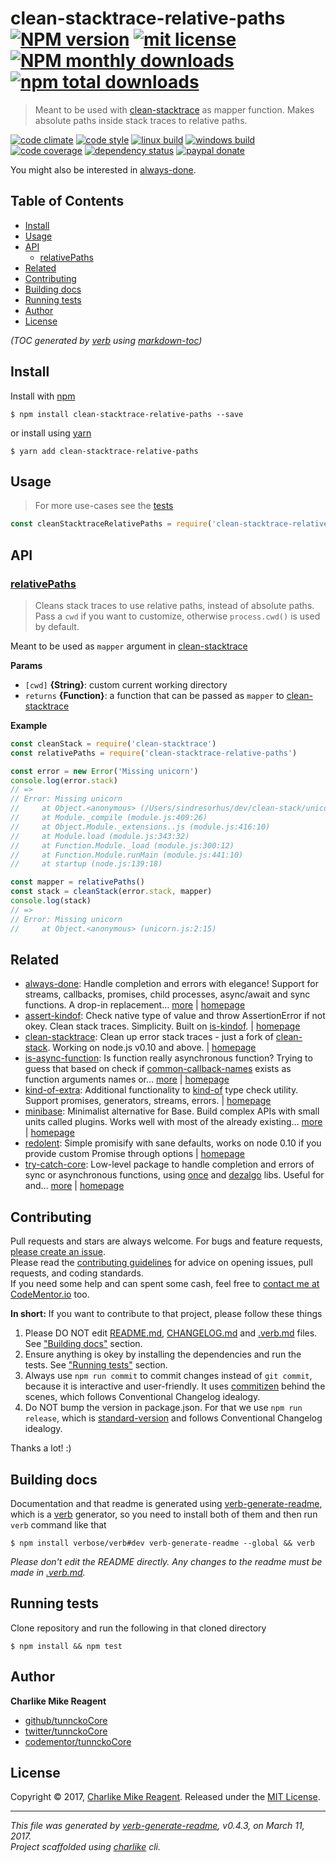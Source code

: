 # clean-stacktrace-relative-paths [![NPM version](https://img.shields.io/npm/v/clean-stacktrace-relative-paths.svg?style=flat)](https://www.npmjs.com/package/clean-stacktrace-relative-paths) [![mit license][license-img]][license-url] [![NPM monthly downloads](https://img.shields.io/npm/dm/clean-stacktrace-relative-paths.svg?style=flat)](https://npmjs.org/package/clean-stacktrace-relative-paths) [![npm total downloads][downloads-img]][downloads-url]

> Meant to be used with [clean-stacktrace][] as mapper function. Makes absolute paths inside stack traces to relative paths.

[![code climate][codeclimate-img]][codeclimate-url] 
[![code style][standard-img]][standard-url] 
[![linux build][travis-img]][travis-url] 
[![windows build][appveyor-img]][appveyor-url] 
[![code coverage][coverage-img]][coverage-url] 
[![dependency status][david-img]][david-url]
[![paypal donate][paypalme-img]][paypalme-url] 

You might also be interested in [always-done](https://github.com/hybridables/always-done#readme).

## Table of Contents
- [Install](#install)
- [Usage](#usage)
- [API](#api)
  * [relativePaths](#relativepaths)
- [Related](#related)
- [Contributing](#contributing)
- [Building docs](#building-docs)
- [Running tests](#running-tests)
- [Author](#author)
- [License](#license)

_(TOC generated by [verb](https://github.com/verbose/verb) using [markdown-toc](https://github.com/jonschlinkert/markdown-toc))_

## Install
Install with [npm](https://www.npmjs.com/)

```
$ npm install clean-stacktrace-relative-paths --save
```

or install using [yarn](https://yarnpkg.com)

```
$ yarn add clean-stacktrace-relative-paths
```

## Usage
> For more use-cases see the [tests](test.js)

```js
const cleanStacktraceRelativePaths = require('clean-stacktrace-relative-paths')
```

## API

### [relativePaths](index.js#L51)
> Cleans stack traces to use relative paths, instead of absolute paths. Pass a `cwd` if you want to customize, otherwise `process.cwd()` is used by default.

Meant to be used as `mapper` argument in [clean-stacktrace][]

**Params**

* `[cwd]` **{String}**: custom current working directory    
* `returns` **{Function}**: a function that can be passed as `mapper` to [clean-stacktrace][]  

**Example**

```js
const cleanStack = require('clean-stacktrace')
const relativePaths = require('clean-stacktrace-relative-paths')

const error = new Error('Missing unicorn')
console.log(error.stack)
// =>
// Error: Missing unicorn
//     at Object.<anonymous> (/Users/sindresorhus/dev/clean-stack/unicorn.js:2:15)
//     at Module._compile (module.js:409:26)
//     at Object.Module._extensions..js (module.js:416:10)
//     at Module.load (module.js:343:32)
//     at Function.Module._load (module.js:300:12)
//     at Function.Module.runMain (module.js:441:10)
//     at startup (node.js:139:18)

const mapper = relativePaths()
const stack = cleanStack(error.stack, mapper)
console.log(stack)
// =>
// Error: Missing unicorn
//     at Object.<anonymous> (unicorn.js:2:15)
```

## Related
- [always-done](https://www.npmjs.com/package/always-done): Handle completion and errors with elegance! Support for streams, callbacks, promises, child processes, async/await and sync functions. A drop-in replacement… [more](https://github.com/hybridables/always-done#readme) | [homepage](https://github.com/hybridables/always-done#readme "Handle completion and errors with elegance! Support for streams, callbacks, promises, child processes, async/await and sync functions. A drop-in replacement for [async-done][] - pass 100% of its tests plus more")
- [assert-kindof](https://www.npmjs.com/package/assert-kindof): Check native type of value and throw AssertionError if not okey. Clean stack traces. Simplicity. Built on [is-kindof][]. | [homepage](https://github.com/tunnckocore/assert-kindof#readme "Check native type of value and throw AssertionError if not okey. Clean stack traces. Simplicity. Built on [is-kindof][].")
- [clean-stacktrace](https://www.npmjs.com/package/clean-stacktrace): Clean up error stack traces - just a fork of [clean-stack][]. Working on node.js v0.10 and above. | [homepage](https://github.com/tunnckocore/clean-stacktrace#readme "Clean up error stack traces - just a fork of [clean-stack][]. Working on node.js v0.10 and above.")
- [is-async-function](https://www.npmjs.com/package/is-async-function): Is function really asynchronous function? Trying to guess that based on check if [common-callback-names][] exists as function arguments names or… [more](https://github.com/tunnckocore/is-async-function#readme) | [homepage](https://github.com/tunnckocore/is-async-function#readme "Is function really asynchronous function? Trying to guess that based on check if [common-callback-names][] exists as function arguments names or you can pass your custom.")
- [kind-of-extra](https://www.npmjs.com/package/kind-of-extra): Additional functionality to [kind-of][] type check utility. Support promises, generators, streams, errors. | [homepage](https://github.com/tunnckocore/kind-of-extra#readme "Additional functionality to [kind-of][] type check utility. Support promises, generators, streams, errors.")
- [minibase](https://www.npmjs.com/package/minibase): Minimalist alternative for Base. Build complex APIs with small units called plugins. Works well with most of the already existing… [more](https://github.com/node-minibase/minibase#readme) | [homepage](https://github.com/node-minibase/minibase#readme "Minimalist alternative for Base. Build complex APIs with small units called plugins. Works well with most of the already existing [base][] plugins.")
- [redolent](https://www.npmjs.com/package/redolent): Simple promisify with sane defaults, works on node 0.10 if you provide custom Promise through options | [homepage](https://github.com/hybridables/redolent#readme "Simple promisify with sane defaults, works on node 0.10 if you provide custom Promise through options")
- [try-catch-core](https://www.npmjs.com/package/try-catch-core): Low-level package to handle completion and errors of sync or asynchronous functions, using [once][] and [dezalgo][] libs. Useful for and… [more](https://github.com/hybridables/try-catch-core#readme) | [homepage](https://github.com/hybridables/try-catch-core#readme "Low-level package to handle completion and errors of sync or asynchronous functions, using [once][] and [dezalgo][] libs. Useful for and used in higher-level libs such as [always-done][] to handle completion of anything.")

## Contributing
Pull requests and stars are always welcome. For bugs and feature requests, [please create an issue](https://github.com/tunnckoCore/clean-stacktrace-relative-paths/issues/new).  
Please read the [contributing guidelines](CONTRIBUTING.md) for advice on opening issues, pull requests, and coding standards.  
If you need some help and can spent some cash, feel free to [contact me at CodeMentor.io](https://www.codementor.io/tunnckocore?utm_source=github&utm_medium=button&utm_term=tunnckocore&utm_campaign=github) too.

**In short:** If you want to contribute to that project, please follow these things

1. Please DO NOT edit [README.md](README.md), [CHANGELOG.md](CHANGELOG.md) and [.verb.md](.verb.md) files. See ["Building docs"](#building-docs) section.
2. Ensure anything is okey by installing the dependencies and run the tests. See ["Running tests"](#running-tests) section.
3. Always use `npm run commit` to commit changes instead of `git commit`, because it is interactive and user-friendly. It uses [commitizen][] behind the scenes, which follows Conventional Changelog idealogy.
4. Do NOT bump the version in package.json. For that we use `npm run release`, which is [standard-version][] and follows Conventional Changelog idealogy.

Thanks a lot! :)

## Building docs
Documentation and that readme is generated using [verb-generate-readme][], which is a [verb][] generator, so you need to install both of them and then run `verb` command like that

```
$ npm install verbose/verb#dev verb-generate-readme --global && verb
```

_Please don't edit the README directly. Any changes to the readme must be made in [.verb.md](.verb.md)._

## Running tests
Clone repository and run the following in that cloned directory

```
$ npm install && npm test
```

## Author
**Charlike Mike Reagent**

+ [github/tunnckoCore](https://github.com/tunnckoCore)
+ [twitter/tunnckoCore](https://twitter.com/tunnckoCore)
+ [codementor/tunnckoCore](https://codementor.io/tunnckoCore)

## License
Copyright © 2017, [Charlike Mike Reagent](https://i.am.charlike.online). Released under the [MIT License](LICENSE).

***

_This file was generated by [verb-generate-readme](https://github.com/verbose/verb-generate-readme), v0.4.3, on March 11, 2017._  
_Project scaffolded using [charlike][] cli._

[always-done]: https://github.com/hybridables/always-done
[async-done]: https://github.com/gulpjs/async-done
[base]: https://github.com/node-base/base
[charlike]: https://github.com/tunnckocore/charlike
[clean-stack]: https://github.com/sindresorhus/clean-stack
[clean-stacktrace]: https://github.com/tunnckocore/clean-stacktrace
[commitizen]: https://github.com/commitizen/cz-cli
[common-callback-names]: https://github.com/tunnckocore/common-callback-names
[dezalgo]: https://github.com/npm/dezalgo
[is-kindof]: https://github.com/tunnckocore/is-kindof
[kind-of]: https://github.com/jonschlinkert/kind-of
[once]: https://github.com/isaacs/once
[standard-version]: https://github.com/conventional-changelog/standard-version
[verb-generate-readme]: https://github.com/verbose/verb-generate-readme
[verb]: https://github.com/verbose/verb

[license-url]: https://www.npmjs.com/package/clean-stacktrace-relative-paths
[license-img]: https://img.shields.io/npm/l/clean-stacktrace-relative-paths.svg

[downloads-url]: https://www.npmjs.com/package/clean-stacktrace-relative-paths
[downloads-img]: https://img.shields.io/npm/dt/clean-stacktrace-relative-paths.svg

[codeclimate-url]: https://codeclimate.com/github/tunnckoCore/clean-stacktrace-relative-paths
[codeclimate-img]: https://img.shields.io/codeclimate/github/tunnckoCore/clean-stacktrace-relative-paths.svg

[travis-url]: https://travis-ci.org/tunnckoCore/clean-stacktrace-relative-paths
[travis-img]: https://img.shields.io/travis/tunnckoCore/clean-stacktrace-relative-paths/master.svg?label=linux

[appveyor-url]: https://ci.appveyor.com/project/tunnckoCore/clean-stacktrace-relative-paths
[appveyor-img]: https://img.shields.io/appveyor/ci/tunnckoCore/clean-stacktrace-relative-paths/master.svg?label=windows

[coverage-url]: https://codecov.io/gh/tunnckoCore/clean-stacktrace-relative-paths
[coverage-img]: https://img.shields.io/codecov/c/github/tunnckoCore/clean-stacktrace-relative-paths/master.svg

[david-url]: https://david-dm.org/tunnckoCore/clean-stacktrace-relative-paths
[david-img]: https://img.shields.io/david/tunnckoCore/clean-stacktrace-relative-paths.svg

[standard-url]: https://github.com/feross/standard
[standard-img]: https://img.shields.io/badge/code%20style-standard-brightgreen.svg

[paypalme-url]: https://www.paypal.me/tunnckoCore
[paypalme-img]: https://img.shields.io/badge/paypal-donate-brightgreen.svg

